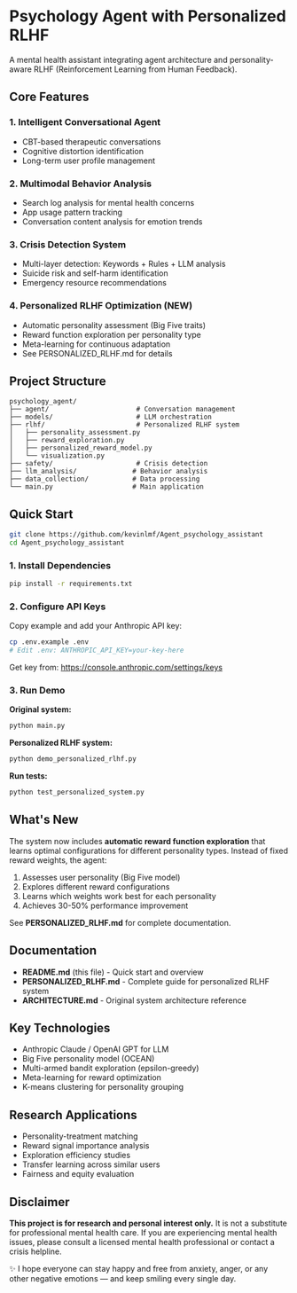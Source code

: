 # Psychology Agent with Personalized RLHF

A mental health assistant integrating agent architecture and personality-aware RLHF (Reinforcement Learning from Human Feedback).


## Core Features

### 1. Intelligent Conversational Agent
- CBT-based therapeutic conversations
- Cognitive distortion identification
- Long-term user profile management

### 2. Multimodal Behavior Analysis
- Search log analysis for mental health concerns
- App usage pattern tracking
- Conversation content analysis for emotion trends

### 3. Crisis Detection System
- Multi-layer detection: Keywords + Rules + LLM analysis
- Suicide risk and self-harm identification
- Emergency resource recommendations

### 4. Personalized RLHF Optimization (NEW)
- Automatic personality assessment (Big Five traits)
- Reward function exploration per personality type
- Meta-learning for continuous adaptation
- See PERSONALIZED_RLHF.md for details

## Project Structure

```
psychology_agent/
├── agent/                      # Conversation management
├── models/                     # LLM orchestration
├── rlhf/                       # Personalized RLHF system
│   ├── personality_assessment.py
│   ├── reward_exploration.py
│   ├── personalized_reward_model.py
│   └── visualization.py
├── safety/                     # Crisis detection
├── llm_analysis/              # Behavior analysis
├── data_collection/           # Data processing
└── main.py                    # Main application
```

## Quick Start
```bash
git clone https://github.com/kevinlmf/Agent_psychology_assistant
cd Agent_psychology_assistant
```
### 1. Install Dependencies

```bash
pip install -r requirements.txt
```

### 2. Configure API Keys

Copy example and add your Anthropic API key:

```bash
cp .env.example .env
# Edit .env: ANTHROPIC_API_KEY=your-key-here
```

Get key from: https://console.anthropic.com/settings/keys

### 3. Run Demo

**Original system:**
```bash
python main.py
```

**Personalized RLHF system:**
```bash
python demo_personalized_rlhf.py
```

**Run tests:**
```bash
python test_personalized_system.py
```

## What's New

The system now includes **automatic reward function exploration** that learns optimal configurations for different personality types. Instead of fixed reward weights, the agent:

1. Assesses user personality (Big Five model)
2. Explores different reward configurations
3. Learns which weights work best for each personality
4. Achieves 30-50% performance improvement

See **PERSONALIZED_RLHF.md** for complete documentation.

## Documentation

- **README.md** (this file) - Quick start and overview
- **PERSONALIZED_RLHF.md** - Complete guide for personalized RLHF system
- **ARCHITECTURE.md** - Original system architecture reference

## Key Technologies

- Anthropic Claude / OpenAI GPT for LLM
- Big Five personality model (OCEAN)
- Multi-armed bandit exploration (epsilon-greedy)
- Meta-learning for reward optimization
- K-means clustering for personality grouping

## Research Applications

- Personality-treatment matching
- Reward signal importance analysis
- Exploration efficiency studies
- Transfer learning across similar users
- Fairness and equity evaluation

## Disclaimer

**This project is for research and personal interest only.** It is not a substitute for professional mental health care. If you are experiencing mental health issues, please consult a licensed mental health professional or contact a crisis helpline.

✨ I hope everyone can stay happy and free from anxiety, anger, or any other negative emotions — and keep smiling every single day.
